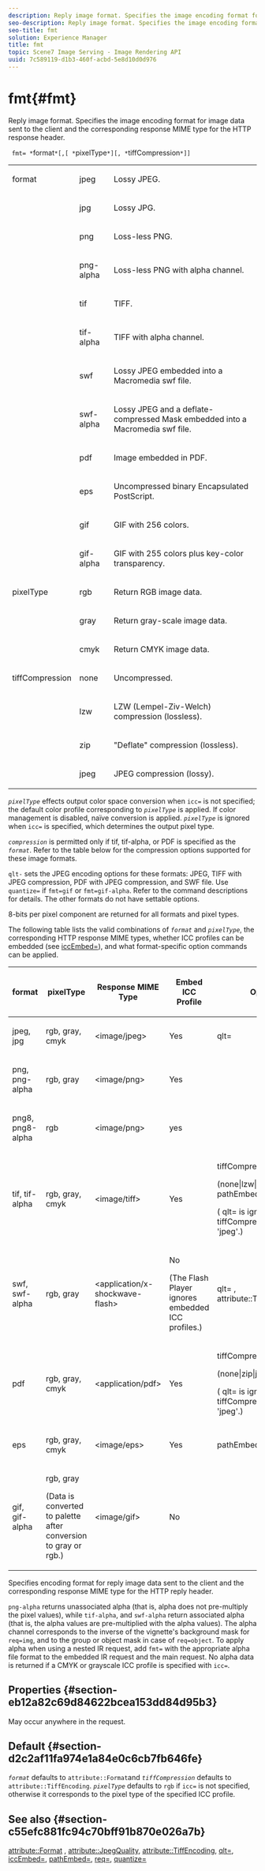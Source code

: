 ```yaml
---
description: Reply image format. Specifies the image encoding format for image data sent to the client and the corresponding response MIME type for the HTTP response header.
seo-description: Reply image format. Specifies the image encoding format for image data sent to the client and the corresponding response MIME type for the HTTP response header.
seo-title: fmt
solution: Experience Manager
title: fmt
topic: Scene7 Image Serving - Image Rendering API
uuid: 7c589119-d1b3-460f-acbd-5e8d10d0d976
---
```


# fmt{#fmt}

Reply image format. Specifies the image encoding format for image data sent to the client and the corresponding response MIME type for the HTTP response header.

 ` fmt= *`format`*[,[ *`pixelType`*][, *`tiffCompression`*]]`

<table id="simpletable_200779AA8D8D49A089A295AED5C98C8F"> 
 <tr class="strow"> 
  <td class="stentry"> <p> <span class="varname"> format </span> </p> </td> 
  <td class="stentry"> <p>jpeg </p> </td> 
  <td class="stentry"> <p>Lossy JPEG. </p> </td> 
 </tr> 
 <tr class="strow"> 
  <td class="stentry"> <p> </p> </td> 
  <td class="stentry"> <p>jpg </p> </td> 
  <td class="stentry"> <p>Lossy JPG. </p> </td> 
 </tr> 
 <tr class="strow"> 
  <td class="stentry"> <p> </p> </td> 
  <td class="stentry"> <p>png </p> </td> 
  <td class="stentry"> <p>Loss-less PNG. </p> </td> 
 </tr> 
 <tr class="strow"> 
  <td class="stentry"> <p> </p> </td> 
  <td class="stentry"> <p>png-alpha </p> </td> 
  <td class="stentry"> <p>Loss-less PNG with alpha channel. </p> </td> 
 </tr> 
 <tr class="strow"> 
  <td class="stentry"> <p> </p> </td> 
  <td class="stentry"> <p>tif </p> </td> 
  <td class="stentry"> <p>TIFF. </p> </td> 
 </tr> 
 <tr class="strow"> 
  <td class="stentry"> <p> </p> </td> 
  <td class="stentry"> <p>tif-alpha </p> </td> 
  <td class="stentry"> <p>TIFF with alpha channel. </p> </td> 
 </tr> 
 <tr class="strow"> 
  <td class="stentry"> <p> </p> </td> 
  <td class="stentry"> <p>swf </p> </td> 
  <td class="stentry"> <p>Lossy JPEG embedded into a Macromedia swf file. </p> </td> 
 </tr> 
 <tr class="strow"> 
  <td class="stentry"> <p> </p> </td> 
  <td class="stentry"> <p>swf-alpha </p> </td> 
  <td class="stentry"> <p>Lossy JPEG and a deflate-compressed Mask embedded into a Macromedia swf file. </p> </td> 
 </tr> 
 <tr class="strow"> 
  <td class="stentry"> <p> </p> </td> 
  <td class="stentry"> <p>pdf </p> </td> 
  <td class="stentry"> <p>Image embedded in PDF. </p> </td> 
 </tr> 
 <tr class="strow"> 
  <td class="stentry"> <p> </p> </td> 
  <td class="stentry"> <p>eps </p> </td> 
  <td class="stentry"> <p>Uncompressed binary Encapsulated PostScript. </p> </td> 
 </tr> 
 <tr class="strow"> 
  <td class="stentry"> <p> </p> </td> 
  <td class="stentry"> <p>gif </p> </td> 
  <td class="stentry"> <p>GIF with 256 colors. </p> </td> 
 </tr> 
 <tr class="strow"> 
  <td class="stentry"> <p> </p> </td> 
  <td class="stentry"> <p>gif-alpha </p> </td> 
  <td class="stentry"> <p>GIF with 255 colors plus key-color transparency. </p> </td> 
 </tr> 
 <tr class="strow"> 
  <td class="stentry"> <p> <span class="varname"> pixelType </span> </p> </td> 
  <td class="stentry"> <p>rgb </p> </td> 
  <td class="stentry"> <p>Return RGB image data. </p> </td> 
 </tr> 
 <tr class="strow"> 
  <td class="stentry"> <p> </p> </td> 
  <td class="stentry"> <p>gray </p> </td> 
  <td class="stentry"> <p>Return gray-scale image data. </p> </td> 
 </tr> 
 <tr class="strow"> 
  <td class="stentry"> <p> </p> </td> 
  <td class="stentry"> <p>cmyk </p> </td> 
  <td class="stentry"> <p>Return CMYK image data. </p> </td> 
 </tr> 
 <tr class="strow"> 
  <td class="stentry"> <span class="varname"> tiffCompression </span> </td> 
  <td class="stentry"> <p>none </p> </td> 
  <td class="stentry"> <p>Uncompressed. </p> </td> 
 </tr> 
 <tr class="strow"> 
  <td class="stentry"> <p> </p> </td> 
  <td class="stentry"> <p>lzw </p> </td> 
  <td class="stentry"> <p>LZW (Lempel-Ziv-Welch) compression (lossless). </p> </td> 
 </tr> 
 <tr class="strow"> 
  <td class="stentry"> <p> </p> </td> 
  <td class="stentry"> <p>zip </p> </td> 
  <td class="stentry"> <p>"Deflate" compression (lossless). </p> </td> 
 </tr> 
 <tr class="strow"> 
  <td class="stentry"> <p> </p> </td> 
  <td class="stentry"> <p>jpeg </p> </td> 
  <td class="stentry"> <p>JPEG compression (lossy). </p> </td> 
 </tr> 
</table>

*`pixelType`* effects output color space conversion when `icc=` is not specified; the default color profile corresponding to *`pixelType`* is applied. If color management is disabled, naïve conversion is applied. *`pixelType`* is ignored when `icc=` is specified, which determines the output pixel type.

*`compression`* is permitted only if tif, tif-alpha, or PDF is specified as the *`format`*. Refer to the table below for the compression options supported for these image formats.

`qlt-` sets the JPEG encoding options for these formats: JPEG, TIFF with JPEG compression, PDF with JPEG compression, and SWF file. Use `quantize=` if `fmt=gif` or `fmt=gif-alpha`. Refer to the command descriptions for details. The other formats do not have settable options.

8-bits per pixel component are returned for all formats and pixel types.

The following table lists the valid combinations of *`format`* and *`pixelType`*, the corresponding HTTP response MIME types, whether ICC profiles can be embedded (see [iccEmbed=](../../../../../ir-api/http-protocol/image-rendering-api-ref/c-ir-http-protocol-ref/c-ir-http-protocol-command-reference/r-ir-iccembed.md#reference-47a433138c7c4b29b9b29871b2491a7f)), and what format-specific option commands can be applied.

<table id="table_3461A367632E4B5A8AB578850A439024"> 
 <thead> 
  <tr> 
   <th colname="col1" class="entry"> <p> <span class="varname"> format </span> </p> </th> 
   <th colname="col2" class="entry"> <p> <span class="varname"> pixelType </span> </p> </th> 
   <th colname="col3" class="entry"> <p>Response MIME Type </p> </th> 
   <th colname="col4" class="entry"> <p>Embed ICC Profile </p> </th> 
   <th colname="col5" class="entry"> <p>Options </p> </th> 
  </tr> 
 </thead>
 <tbody> 
  <tr> 
   <td colname="col1"> <p>jpeg, jpg </p> </td> 
   <td colname="col2"> <p>rgb, gray, cmyk </p> </td> 
   <td colname="col3"> <p> <span class="codeph"> &lt;image/jpeg&gt; </span> </p> </td> 
   <td colname="col4"> <p>Yes </p> </td> 
   <td colname="col5"> <span class="codeph"> qlt= </span> </td> 
  </tr> 
  <tr> 
   <td colname="col1"> <p>png, png-alpha </p> </td> 
   <td colname="col2"> <p>rgb, gray </p> </td> 
   <td colname="col3"> <p> <span class="codeph"> &lt;image/png&gt; </span> </p> </td> 
   <td colname="col4"> <p>Yes </p> </td> 
   <td colname="col5"> <p> </p> </td> 
  </tr> 
  <tr> 
   <td colname="col1"> <p>png8, png8-alpha </p> </td> 
   <td colname="col2"> <p>rgb </p> </td> 
   <td colname="col3"> <p> <span class="codeph"> &lt;image/png&gt; </span> </p> </td> 
   <td colname="col4"> <p>yes </p> </td> 
   <td colname="col5"> <p> </p> </td> 
  </tr> 
  <tr> 
   <td colname="col1"> <p>tif, tif-alpha </p> </td> 
   <td colname="col2"> <p>rgb, gray, cmyk </p> </td> 
   <td colname="col3"> <p> <span class="codeph"> &lt;image/tiff&gt; </span> </p> </td> 
   <td colname="col4"> <p>Yes </p> </td> 
   <td colname="col5"> <p> <span class="varname"> tiffCompression </span> </p> <p> <span class="codeph"> (none|lzw|zip|jpeg), pathEmbed=, qlt </span> </p> <p>( <span class="codeph"> qlt= </span> is ignored unless <span class="varname"> tiffCompression </span> is set to 'jpeg'.) </p> </td> 
  </tr> 
  <tr> 
   <td colname="col1"> <p>swf, swf-alpha </p> </td> 
   <td colname="col2"> <p>rgb, gray </p> </td> 
   <td colname="col3"> <p> <span class="codeph"> &lt;application/x-shockwave-flash&gt; </span> </p> </td> 
   <td colname="col4"> <p>No </p> <p>(The Flash Player ignores embedded ICC profiles.) </p> </td> 
   <td colname="col5"> <p> <span class="codeph"> qlt= </span>, <span class="codeph"> attribute::TrustedDomains </span> </p> </td> 
  </tr> 
  <tr> 
   <td colname="col1"> <p>pdf </p> </td> 
   <td colname="col2"> <p>rgb, gray, cmyk </p> </td> 
   <td colname="col3"> <p> <span class="codeph"> &lt;application/pdf&gt; </span> </p> </td> 
   <td colname="col4"> <p>Yes </p> </td> 
   <td colname="col5"> <p> <span class="varname"> tiffCompression </span> </p> <p> <span class="codeph"> (none|zip|jpeg),qlt= </span> </p> <p> ( <span class="codeph"> qlt= </span> is ignored unless <span class="varname"> tiffCompression </span> is set to 'jpeg'.) </p> </td> 
  </tr> 
  <tr> 
   <td colname="col1"> <p>eps </p> </td> 
   <td colname="col2"> <p>rgb, gray, cmyk </p> </td> 
   <td colname="col3"> <p> <span class="codeph"> &lt;image/eps&gt; </span> </p> </td> 
   <td colname="col4"> <p>Yes </p> </td> 
   <td colname="col5"> <p> <span class="codeph"> pathEmbed= </span> </p> </td> 
  </tr> 
  <tr> 
   <td colname="col1"> <p>gif, gif-alpha </p> </td> 
   <td colname="col2"> <p>rgb, gray </p> <p>(Data is converted to palette after conversion to gray or rgb.) </p> </td> 
   <td colname="col3"> <p> <span class="codeph"> &lt;image/gif&gt; </span> </p> </td> 
   <td colname="col4"> <p>No </p> </td> 
   <td colname="col5"> <p> </p> </td> 
  </tr> 
 </tbody> 
</table>

Specifies encoding format for reply image data sent to the client and the corresponding response MIME type for the HTTP reply header.

`png-alpha` returns unassociated alpha (that is, alpha does not pre-multiply the pixel values), while `tif-alpha`, and `swf-alpha` return associated alpha (that is, the alpha values are pre-multiplied with the alpha values). The alpha channel corresponds to the inverse of the vignette's background mask for `req=img`, and to the group or object mask in case of `req=object`. To apply alpha when using a nested IR request, add `fmt=` with the appropriate alpha file format to the embedded IR request and the main request. No alpha data is returned if a CMYK or grayscale ICC profile is specified with `icc=`.

## Properties {#section-eb12a82c69d84622bcea153dd84d95b3}

May occur anywhere in the request.

## Default {#section-d2c2af11fa974e1a84e0c6cb7fb646fe}

*`format`* defaults to `attribute::Format`and *`tiffCompression`* defaults to `attribute::TiffEncoding`. *`pixelType`* defaults to `rgb` if `icc=` is not specified, otherwise it corresponds to the pixel type of the specified ICC profile.

## See also {#section-c55efc881fc94c70bff91b870e026a7b}

[attribute::Format](../../../../../ir-api/material-cat/image-rendering-api-ref/c-ir-material-catalog/c-ir-attributes-reference/r-ir-format.md#reference-da5207242f1c4f1c8fa4df6027121ff2) , [attribute::JpegQuality](../../../../../ir-api/material-cat/image-rendering-api-ref/c-ir-material-catalog/c-ir-attributes-reference/r-ir-jpegquality.md#reference-d86fc5ad18bb436891efdbe1f98fea50), [attribute::TiffEncoding](../../../../../ir-api/material-cat/image-rendering-api-ref/c-ir-material-catalog/c-ir-attributes-reference/r-ir-tiffencoding.md#reference-a3425191166042d59db766c468857d0e), [qlt=](../../../../../ir-api/http-protocol/image-rendering-api-ref/c-ir-http-protocol-ref/c-ir-http-protocol-command-reference/r-ir-qlt.md#reference-27b91c226eb241d0a14a29af3b3afdbd), [iccEmbed=](../../../../../ir-api/http-protocol/image-rendering-api-ref/c-ir-http-protocol-ref/c-ir-http-protocol-command-reference/r-ir-iccembed.md#reference-47a433138c7c4b29b9b29871b2491a7f), [pathEmbed=](../../../../../ir-api/http-protocol/image-rendering-api-ref/c-ir-http-protocol-ref/c-ir-http-protocol-command-reference/r-ir-pathembed.md#reference-dfff01079fc74dbd896362cc740d7f5f), [req=](../../../../../ir-api/http-protocol/image-rendering-api-ref/c-ir-http-protocol-ref/c-ir-http-protocol-command-reference/r-ir-req.md#reference-792b1a663fb64261bd2de2a209b847fb), [quantize=](../../../../../is-api/http-ref/image-serving-api-ref/c-http-protocol-reference/c-command-reference/r-is-http-quantize.md#reference-b8069670fa474e4799ac29f0d693ca38) 
